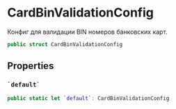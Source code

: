 # CardBinValidationConfig

Конфиг для валидации BIN номеров банковских карт.

``` swift
public struct CardBinValidationConfig 
```

## Properties

### `` `default` ``

``` swift
public static let `default`: CardBinValidationConfig 
```
